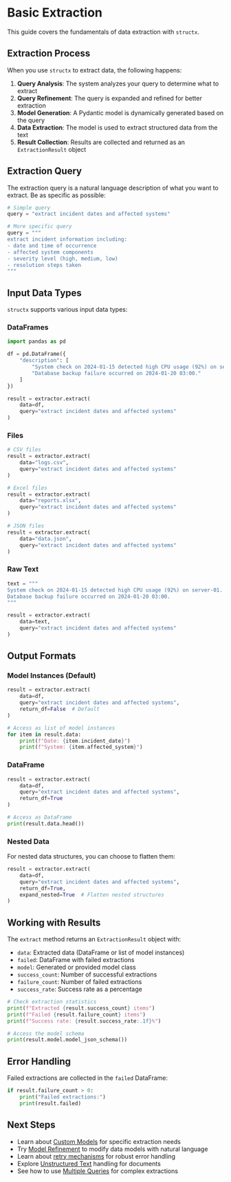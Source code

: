 # Basic Extraction

This guide covers the fundamentals of data extraction with `structx`.

## Extraction Process

When you use `structx` to extract data, the following happens:

1. **Query Analysis**: The system analyzes your query to determine what to
   extract
2. **Query Refinement**: The query is expanded and refined for better extraction
3. **Model Generation**: A Pydantic model is dynamically generated based on the
   query
4. **Data Extraction**: The model is used to extract structured data from the
   text
5. **Result Collection**: Results are collected and returned as an
   `ExtractionResult` object

## Extraction Query

The extraction query is a natural language description of what you want to
extract. Be as specific as possible:

```python
# Simple query
query = "extract incident dates and affected systems"

# More specific query
query = """
extract incident information including:
- date and time of occurrence
- affected system components
- severity level (high, medium, low)
- resolution steps taken
"""
```

## Input Data Types

`structx` supports various input data types:

### DataFrames

```python
import pandas as pd

df = pd.DataFrame({
    "description": [
        "System check on 2024-01-15 detected high CPU usage (92%) on server-01.",
        "Database backup failure occurred on 2024-01-20 03:00."
    ]
})

result = extractor.extract(
    data=df,
    query="extract incident dates and affected systems"
)
```

### Files

```python
# CSV files
result = extractor.extract(
    data="logs.csv",
    query="extract incident dates and affected systems"
)

# Excel files
result = extractor.extract(
    data="reports.xlsx",
    query="extract incident dates and affected systems"
)

# JSON files
result = extractor.extract(
    data="data.json",
    query="extract incident dates and affected systems"
)
```

### Raw Text

```python
text = """
System check on 2024-01-15 detected high CPU usage (92%) on server-01.
Database backup failure occurred on 2024-01-20 03:00.
"""

result = extractor.extract(
    data=text,
    query="extract incident dates and affected systems"
)
```

## Output Formats

### Model Instances (Default)

```python
result = extractor.extract(
    data=df,
    query="extract incident dates and affected systems",
    return_df=False  # Default
)

# Access as list of model instances
for item in result.data:
    print(f"Date: {item.incident_date}")
    print(f"System: {item.affected_system}")
```

### DataFrame

```python
result = extractor.extract(
    data=df,
    query="extract incident dates and affected systems",
    return_df=True
)

# Access as DataFrame
print(result.data.head())
```

### Nested Data

For nested data structures, you can choose to flatten them:

```python
result = extractor.extract(
    data=df,
    query="extract incident dates and affected systems",
    return_df=True,
    expand_nested=True  # Flatten nested structures
)
```

## Working with Results

The `extract` method returns an `ExtractionResult` object with:

- `data`: Extracted data (DataFrame or list of model instances)
- `failed`: DataFrame with failed extractions
- `model`: Generated or provided model class
- `success_count`: Number of successful extractions
- `failure_count`: Number of failed extractions
- `success_rate`: Success rate as a percentage

```python
# Check extraction statistics
print(f"Extracted {result.success_count} items")
print(f"Failed {result.failure_count} items")
print(f"Success rate: {result.success_rate:.1f}%")

# Access the model schema
print(result.model.model_json_schema())
```

## Error Handling

Failed extractions are collected in the `failed` DataFrame:

```python
if result.failure_count > 0:
    print("Failed extractions:")
    print(result.failed)
```

## Next Steps

- Learn about [Custom Models](custom-models.md) for specific extraction needs
- Try [Model Refinement](model-refinement.md) to modify data models with natural
  language
- Learn about [retry mechanisms](retry-mechanism.md) for robust error handling
- Explore [Unstructured Text](unstructured-text.md) handling for documents
- See how to use [Multiple Queries](multiple-queries.md) for complex extractions
